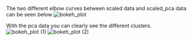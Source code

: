 The two different elbow curves between scaled data and scaled_pca data can be seen below
![bokeh_plot](https://github.com/ejtagaca/CryptoClustering/assets/16442065/1bffa4ae-ecdb-4c96-a2c1-9f7a4bd5324f)

With the pca data you can clearly see the different clusters.
![bokeh_plot (1)](https://github.com/ejtagaca/CryptoClustering/assets/16442065/601a57b9-60bb-4815-b39a-f1584eb49895)
![bokeh_plot (2)](https://github.com/ejtagaca/CryptoClustering/assets/16442065/29d01a4a-bbdd-4bd6-a024-e3488f1f1984)
